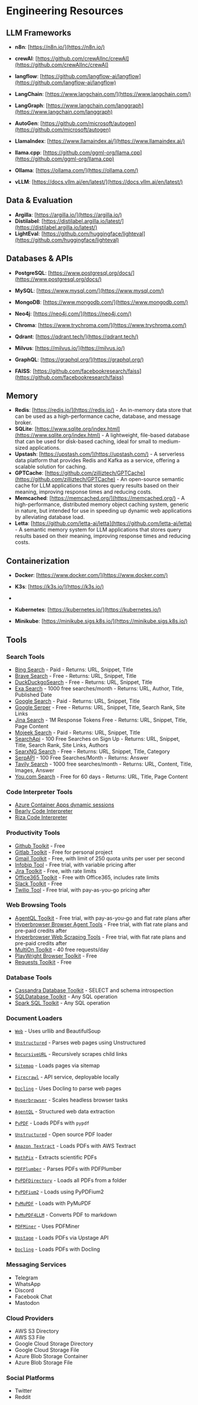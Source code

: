 # Engineering Resources

## LLM Frameworks

- **n8n**: [https://n8n.io/](https://n8n.io/)

- **crewAI**: [https://github.com/crewAIInc/crewAI](https://github.com/crewAIInc/crewAI)

- **langflow**: [https://github.com/langflow-ai/langflow](https://github.com/langflow-ai/langflow)

- **LangChain**: [https://www.langchain.com/](https://www.langchain.com/)

- **LangGraph**: [https://www.langchain.com/langgraph](https://www.langchain.com/langgraph)

- **AutoGen**: [https://github.com/microsoft/autogen](https://github.com/microsoft/autogen)

- **LlamaIndex**: [https://www.llamaindex.ai/](https://www.llamaindex.ai/)

- **llama.cpp**: [https://github.com/ggml-org/llama.cpp](https://github.com/ggml-org/llama.cpp)

- **Ollama**: [https://ollama.com/](https://ollama.com/)

- **vLLM**: [https://docs.vllm.ai/en/latest/](https://docs.vllm.ai/en/latest/)

## Data & Evaluation

- **Argilla**: [https://argilla.io/](https://argilla.io/)
- **Distilabel**: [https://distilabel.argilla.io/latest/](https://distilabel.argilla.io/latest/)
- **LightEval**: [https://github.com/huggingface/lighteval](https://github.com/huggingface/lighteval)

## Databases & APIs

- **PostgreSQL**: [https://www.postgresql.org/docs/](https://www.postgresql.org/docs/)

- **MySQL**: [https://www.mysql.com/](https://www.mysql.com/)

- **MongoDB**: [https://www.mongodb.com/](https://www.mongodb.com/)

- **Neo4j**: [https://neo4j.com/](https://neo4j.com/)

- **Chroma**: [https://www.trychroma.com/](https://www.trychroma.com/)

- **Qdrant**: [https://qdrant.tech/](https://qdrant.tech/)

- **Milvus**: [https://milvus.io/](https://milvus.io/)

- **GraphQL**: [https://graphql.org/](https://graphql.org/)

- **FAISS**: [https://github.com/facebookresearch/faiss](https://github.com/facebookresearch/faiss)

## Memory

- **Redis**: [https://redis.io/](https://redis.io/) - An in-memory data store that can be used as a high-performance cache, database, and message broker.
- **SQLite**: [https://www.sqlite.org/index.html](https://www.sqlite.org/index.html) - A lightweight, file-based database that can be used for disk-based caching, ideal for small to medium-sized applications.
- **Upstash**: [https://upstash.com/](https://upstash.com/) - A serverless data platform that provides Redis and Kafka as a service, offering a scalable solution for caching.
- **GPTCache**: [https://github.com/zilliztech/GPTCache](https://github.com/zilliztech/GPTCache) - An open-source semantic cache for LLM applications that stores query results based on their meaning, improving response times and reducing costs.
- **Memcached**: [https://memcached.org/](https://memcached.org/) - A high-performance, distributed memory object caching system, generic in nature, but intended for use in speeding up dynamic web applications by alleviating database load.
- **Letta**: [https://github.com/letta-ai/letta](https://github.com/letta-ai/letta) - A semantic memory system for LLM applications that stores query results based on their meaning, improving response times and reducing costs.

## Containerization

- **Docker**: [https://www.docker.com/](https://www.docker.com/)

- **K3s**: [https://k3s.io/](https://k3s.io/)
- 
- **Kubernetes**: [https://kubernetes.io/](https://kubernetes.io/)

- **Minikube**: [https://minikube.sigs.k8s.io/](https://minikube.sigs.k8s.io/)


## Tools

### Search Tools

- [Bing Search](https://python.langchain.com/docs/integrations/tools/bing_search) - Paid - Returns: URL, Snippet, Title
- [Brave Search](https://python.langchain.com/docs/integrations/tools/brave_search) - Free - Returns: URL, Snippet, Title
- [DuckDuckgoSearch](https://python.langchain.com/docs/integrations/tools/duckduckgo_search) - Free - Returns: URL, Snippet, Title
- [Exa Search](https://python.langchain.com/docs/integrations/tools/exa_search) - 1000 free searches/month - Returns: URL, Author, Title, Published Date
- [Google Search](https://python.langchain.com/docs/integrations/tools/google_search) - Paid - Returns: URL, Snippet, Title
- [Google Serper](https://python.langchain.com/docs/integrations/tools/google_serper) - Free - Returns: URL, Snippet, Title, Search Rank, Site Links
- [Jina Search](https://python.langchain.com/docs/integrations/tools/jina_search) - 1M Response Tokens Free - Returns: URL, Snippet, Title, Page Content
- [Mojeek Search](https://python.langchain.com/docs/integrations/tools/mojeek_search) - Paid - Returns: URL, Snippet, Title
- [SearchApi](https://python.langchain.com/docs/integrations/tools/search_api) - 100 Free Searches on Sign Up - Returns: URL, Snippet, Title, Search Rank, Site Links, Authors
- [SearxNG Search](https://python.langchain.com/docs/integrations/tools/searxng_search) - Free - Returns: URL, Snippet, Title, Category
- [SerpAPI](https://python.langchain.com/docs/integrations/tools/serpapi) - 100 Free Searches/Month - Returns: Answer
- [Tavily Search](https://python.langchain.com/docs/integrations/tools/tavily_search) - 1000 free searches/month - Returns: URL, Content, Title, Images, Answer
- [You.com Search](https://python.langchain.com/docs/integrations/tools/youcom_search) - Free for 60 days - Returns: URL, Title, Page Content

### Code Interpreter Tools

- [Azure Container Apps dynamic sessions](https://python.langchain.com/docs/integrations/tools/azure_container_apps_dynamic_sessions)
- [Bearly Code Interpreter](https://python.langchain.com/docs/integrations/tools/bearly_code_interpreter)
- [Riza Code Interpreter](https://python.langchain.com/docs/integrations/tools/riza_code_interpreter)

### Productivity Tools

- [Github Toolkit](https://python.langchain.com/docs/integrations/tools/github_toolkit) - Free
- [Gitlab Toolkit](https://python.langchain.com/docs/integrations/tools/gitlab_toolkit) - Free for personal project
- [Gmail Toolkit](https://python.langchain.com/docs/integrations/tools/gmail_toolkit) - Free, with limit of 250 quota units per user per second
- [Infobip Tool](https://python.langchain.com/docs/integrations/tools/infobip_tool) - Free trial, with variable pricing after
- [Jira Toolkit](https://python.langchain.com/docs/integrations/tools/jira_toolkit) - Free, with rate limits
- [Office365 Toolkit](https://python.langchain.com/docs/integrations/tools/office365_toolkit) - Free with Office365, includes rate limits
- [Slack Toolkit](https://python.langchain.com/docs/integrations/tools/slack_toolkit) - Free
- [Twilio Tool](https://python.langchain.com/docs/integrations/tools/twilio_tool) - Free trial, with pay-as-you-go pricing after

### Web Browsing Tools

- [AgentQL Toolkit](https://python.langchain.com/docs/integrations/tools/agentql_toolkit) - Free trial, with pay-as-you-go and flat rate plans after
- [Hyperbrowser Browser Agent Tools](https://python.langchain.com/docs/integrations/tools/hyperbrowser_browser_agent_tools) - Free trial, with flat rate plans and pre-paid credits after
- [Hyperbrowser Web Scraping Tools](https://python.langchain.com/docs/integrations/tools/hyperbrowser_web_scraping_tools) - Free trial, with flat rate plans and pre-paid credits after
- [MultiOn Toolkit](https://python.langchain.com/docs/integrations/tools/multion_toolkit) - 40 free requests/day
- [PlayWright Browser Toolkit](https://python.langchain.com/docs/integrations/tools/playwright_browser_toolkit) - Free
- [Requests Toolkit](https://python.langchain.com/docs/integrations/tools/requests_toolkit) - Free

### Database Tools

- [Cassandra Database Toolkit](https://python.langchain.com/docs/integrations/tools/cassandra_toolkit) - SELECT and schema introspection
- [SQLDatabase Toolkit](https://python.langchain.com/docs/integrations/tools/sqldatabase_toolkit) - Any SQL operation
- [Spark SQL Toolkit](https://python.langchain.com/docs/integrations/tools/spark_sql_toolkit) - Any SQL operation

### Document Loaders

- [`Web`](https://python.langchain.com/docs/integrations/document_loaders/web_base) - Uses urllib and BeautifulSoup
- [`Unstructured`](https://python.langchain.com/docs/integrations/document_loaders/unstructured) - Parses web pages using Unstructured
- [`RecursiveURL`](https://python.langchain.com/docs/integrations/document_loaders/recursive_url) - Recursively scrapes child links
- [`Sitemap`](https://python.langchain.com/docs/integrations/document_loaders/sitemap) - Loads pages via sitemap
- [`Firecrawl`](https://python.langchain.com/docs/integrations/document_loaders/firecrawl) - API service, deployable locally
- [`Docling`](https://ds4sd.github.io/docling/) - Uses Docling to parse web pages
- [`Hyperbrowser`](https://python.langchain.com/docs/integrations/document_loaders/hyperbrowser) - Scales headless browser tasks
- [`AgentQL`](https://python.langchain.com/docs/integrations/document_loaders/agentql) - Structured web data extraction

- [`PyPDF`](https://python.langchain.com/docs/integrations/document_loaders/pypdf) - Loads PDFs with `pypdf`
- [`Unstructured`](https://python.langchain.com/docs/integrations/document_loaders/unstructured) - Open source PDF loader
- [`Amazon Textract`](https://python.langchain.com/docs/integrations/document_loaders/amazon_textract) - Loads PDFs with AWS Textract
- [`MathPix`](https://python.langchain.com/docs/integrations/document_loaders/mathpix_pdf) - Extracts scientific PDFs
- [`PDFPlumber`](https://python.langchain.com/docs/integrations/document_loaders/pdfplumber) - Parses PDFs with PDFPlumber
- [`PyPDFDirectory`](https://python.langchain.com/docs/integrations/document_loaders/pypdf_directory) - Loads all PDFs from a folder
- [`PyPDFium2`](https://python.langchain.com/docs/integrations/document_loaders/pypdfium2) - Loads using PyPDFium2
- [`PyMuPDF`](https://python.langchain.com/docs/integrations/document_loaders/pymupdf) - Loads with PyMuPDF
- [`PyMuPDF4LLM`](https://python.langchain.com/docs/integrations/document_loaders/pymupdf4llm) - Converts PDF to markdown
- [`PDFMiner`](https://python.langchain.com/docs/integrations/document_loaders/pdfminer) - Uses PDFMiner
- [`Upstage`](https://python.langchain.com/docs/integrations/document_loaders/upstage) - Loads PDFs via Upstage API
- [`Docling`](https://ds4sd.github.io/docling/) - Loads PDFs with Docling

### Messaging Services

- Telegram
- WhatsApp
- Discord
- Facebook Chat
- Mastodon

### Cloud Providers

- AWS S3 Directory
- AWS S3 File
- Google Cloud Storage Directory
- Google Cloud Storage File
- Azure Blob Storage Container
- Azure Blob Storage File

### Social Platforms

- Twitter
- Reddit
